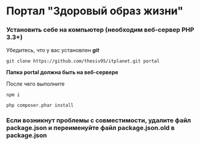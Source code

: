 # Портал "Здоровый образ жизни"

### Установить себе на компьютер (необходим веб-сервер PHP 3.3+)

Убедитесь, что у вас установлен ***git***

`git clone https://github.com/thesiv95/itplanet.git portal`

**Папка portal должна быть на веб-сервере**

После чего выполните

`npm i`

`php composer.phar install`

### Если возникнут проблемы с совместимости, удалите файл package.json и переименуйте файл package.json.old в package.json





